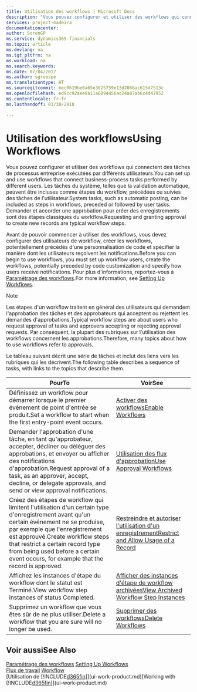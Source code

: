 ```yaml
---
title: Utilisation des workflows | Microsoft Docs
description: "Vous pouvez configurer et utiliser des workflows qui connectent des tâches de processus entreprise exécutées par différents utilisateurs. Les tâches du système, telles que la validation automatique, peuvent être incluses comme étapes du workflow, précédées ou suivies des tâches de l'utilisateur. Demander et accorder une approbation pour créer des enregistrements sont des étapes classiques du workflow."
services: project-madeira
documentationcenter: 
author: SorenGP
ms.service: dynamics365-financials
ms.topic: article
ms.devlang: na
ms.tgt_pltfrm: na
ms.workload: na
ms.search.keywords: 
ms.date: 07/04/2017
ms.author: sgroespe
ms.translationtype: HT
ms.sourcegitcommit: bec0619be0a65e3625759e13d2866ac615d7513c
ms.openlocfilehash: ed9cc92aee8a11a6094456ad24a07ab6c4d47952
ms.contentlocale: fr-fr
ms.lasthandoff: 01/30/2018

---
```

# <a name="using-workflows"></a><span data-ttu-id="a7b24-105">Utilisation des workflows</span><span class="sxs-lookup"><span data-stu-id="a7b24-105">Using Workflows</span></span>
<span data-ttu-id="a7b24-106">Vous pouvez configurer et utiliser des workflows qui connectent des tâches de processus entreprise exécutées par différents utilisateurs.</span><span class="sxs-lookup"><span data-stu-id="a7b24-106">You can set up and use workflows that connect business-process tasks performed by different users.</span></span> <span data-ttu-id="a7b24-107">Les tâches du système, telles que la validation automatique, peuvent être incluses comme étapes du workflow, précédées ou suivies des tâches de l'utilisateur.</span><span class="sxs-lookup"><span data-stu-id="a7b24-107">System tasks, such as automatic posting, can be included as steps in workflows, preceded or followed by user tasks.</span></span> <span data-ttu-id="a7b24-108">Demander et accorder une approbation pour créer des enregistrements sont des étapes classiques du workflow.</span><span class="sxs-lookup"><span data-stu-id="a7b24-108">Requesting and granting approval to create new records are typical workflow steps.</span></span>  

 <span data-ttu-id="a7b24-109">Avant de pouvoir commencer à utiliser des workflows, vous devez configurer des utilisateurs de workflow, créer les workflows, potentiellement précédés d'une personnalisation de code et spécifier la manière dont les utilisateurs reçoivent les notifications.</span><span class="sxs-lookup"><span data-stu-id="a7b24-109">Before you can begin to use workflows, you must set up workflow users, create the workflows, potentially preceded by code customization and specify how users receive notifications.</span></span> <span data-ttu-id="a7b24-110">Pour plus d'informations, reportez-vous à [Paramétrage des workflows](across-set-up-workflows.md).</span><span class="sxs-lookup"><span data-stu-id="a7b24-110">For more information, see [Setting Up Workflows](across-set-up-workflows.md).</span></span>  

> [!NOTE]  
>  <span data-ttu-id="a7b24-111">Les étapes d'un workflow traitent en général des utilisateurs qui demandent l'approbation des tâches et des approbateurs qui acceptent ou rejettent les demandes d'approbations.</span><span class="sxs-lookup"><span data-stu-id="a7b24-111">Typical workflow steps are about users who request approval of tasks and approvers accepting or rejecting approval requests.</span></span> <span data-ttu-id="a7b24-112">Par conséquent, la plupart des rubriques sur l'utilisation des workflows concernent les approbations.</span><span class="sxs-lookup"><span data-stu-id="a7b24-112">Therefore, many topics about how to use workflows refer to approvals.</span></span>  

 <span data-ttu-id="a7b24-113">Le tableau suivant décrit une série de tâches et inclut des liens vers les rubriques qui les décrivent.</span><span class="sxs-lookup"><span data-stu-id="a7b24-113">The following table describes a sequence of tasks, with links to the topics that describe them.</span></span>  

|<span data-ttu-id="a7b24-114">**Pour**</span><span class="sxs-lookup"><span data-stu-id="a7b24-114">**To**</span></span>|<span data-ttu-id="a7b24-115">**Voir**</span><span class="sxs-lookup"><span data-stu-id="a7b24-115">**See**</span></span>|  
|------------|-------------|  
|<span data-ttu-id="a7b24-116">Définissez un workflow pour démarrer lorsque le premier événement de point d'entrée se produit.</span><span class="sxs-lookup"><span data-stu-id="a7b24-116">Set a workflow to start when the first entry-point event occurs.</span></span>|[<span data-ttu-id="a7b24-117">Activer des workflows</span><span class="sxs-lookup"><span data-stu-id="a7b24-117">Enable Workflows</span></span>](across-how-to-enable-workflows.md)|  
|<span data-ttu-id="a7b24-118">Demander l'approbation d'une tâche, en tant qu'approbateur, accepter, décliner ou déléguer des approbations, et envoyer ou afficher des notifications d'approbation.</span><span class="sxs-lookup"><span data-stu-id="a7b24-118">Request approval of a task, as an approver, accept, decline, or delegate approvals, and send or view approval notifications.</span></span>|[<span data-ttu-id="a7b24-119">Utilisation des flux d'approbation</span><span class="sxs-lookup"><span data-stu-id="a7b24-119">Use Approval Workflows</span></span>](across-how-use-approval-workflows.md)|  
|<span data-ttu-id="a7b24-120">Créez des étapes de workflow qui limitent l'utilisation d'un certain type d'enregistrement avant qu'un certain événement ne se produise, par exemple que l'enregistrement est approuvé.</span><span class="sxs-lookup"><span data-stu-id="a7b24-120">Create workflow steps that restrict a certain record type from being used before a certain event occurs, for example that the record is approved.</span></span>|[<span data-ttu-id="a7b24-121">Restreindre et autoriser l'utilisation d'un enregistrement</span><span class="sxs-lookup"><span data-stu-id="a7b24-121">Restrict and Allow Usage of a Record</span></span>](across-how-to-restrict-and-allow-usage-of-a-record.md)|  
|<span data-ttu-id="a7b24-122">Affichez les instances d'étape du workflow dont le statut est Terminé.</span><span class="sxs-lookup"><span data-stu-id="a7b24-122">View workflow step instances of status Completed.</span></span>|[<span data-ttu-id="a7b24-123">Afficher des instances d'étape de workflow archivées</span><span class="sxs-lookup"><span data-stu-id="a7b24-123">View Archived Workflow Step Instances</span></span>](across-how-to-view-archived-workflow-step-instances.md)|  
|<span data-ttu-id="a7b24-124">Supprimez un workflow que vous êtes sûr de ne plus utiliser.</span><span class="sxs-lookup"><span data-stu-id="a7b24-124">Delete a workflow that you are sure will no longer be used.</span></span>|[<span data-ttu-id="a7b24-125">Supprimer des workflows</span><span class="sxs-lookup"><span data-stu-id="a7b24-125">Delete Workflows</span></span>](across-how-to-delete-workflows.md)|  

## <a name="see-also"></a><span data-ttu-id="a7b24-126">Voir aussi</span><span class="sxs-lookup"><span data-stu-id="a7b24-126">See Also</span></span>  
<span data-ttu-id="a7b24-127">[Paramétrage des workflows](across-set-up-workflows.md) </span><span class="sxs-lookup"><span data-stu-id="a7b24-127">[Setting Up Workflows](across-set-up-workflows.md) </span></span>  
<span data-ttu-id="a7b24-128">[Flux de travail](across-workflow.md) </span><span class="sxs-lookup"><span data-stu-id="a7b24-128">[Workflow](across-workflow.md) </span></span>  
<span data-ttu-id="a7b24-129">[Utilisation de [!INCLUDE[d365fin](includes/d365fin_md.md)]](ui-work-product.md)</span><span class="sxs-lookup"><span data-stu-id="a7b24-129">[Working with [!INCLUDE[d365fin](includes/d365fin_md.md)]](ui-work-product.md)</span></span>

